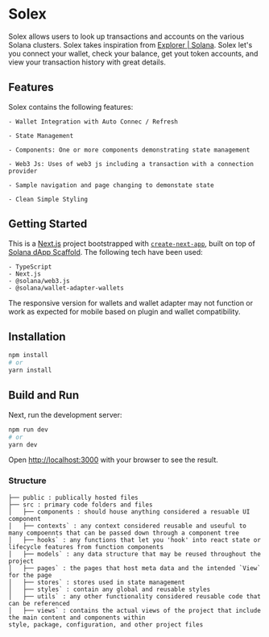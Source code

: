 # Solex

Solex allows users to look up transactions and accounts on the various Solana clusters. Solex takes inspiration from [Explorer | Solana](https://explorer.solana.com/). Solex let's you connect your wallet, check your balance, get yout token accounts, and view your transaction history with great details.



## Features

Solex contains the following features:

```
- Wallet Integration with Auto Connec / Refresh

- State Management

- Components: One or more components demonstrating state management

- Web3 Js: Uses of web3 js including a transaction with a connection provider

- Sample navigation and page changing to demonstate state

- Clean Simple Styling 

```



## Getting Started

This is a [Next.js](https://nextjs.org/) project bootstrapped with [`create-next-app`](https://github.com/vercel/next.js/tree/canary/packages/create-next-app), built on top of [Solana dApp Scaffold](https://github.com/solana-labs/dapp-scaffold). The following tech have been used:
```
- TypeScript
- Next.js
- @solana/web3.js
- @solana/wallet-adapter-wallets
```

The responsive version for wallets and wallet adapter may not function or work as expected for mobile based on plugin and wallet compatibility.

## Installation

```bash
npm install
# or
yarn install
```

## Build and Run

Next, run the development server:

```bash
npm run dev
# or
yarn dev
```

Open [http://localhost:3000](http://localhost:3000) with your browser to see the result.



### Structure
 
```
├── public : publically hosted files
├── src : primary code folders and files 
│   ├── components : should house anything considered a resuable UI component
│   ├── contexts` : any context considered reusable and useuful to many compoennts that can be passed down through a component tree
│   ├── hooks` : any functions that let you 'hook' into react state or lifecycle features from function components
│   ├── models` : any data structure that may be reused throughout the project
│   ├── pages` : the pages that host meta data and the intended `View` for the page
│   ├── stores` : stores used in state management
│   ├── styles` : contain any global and reusable styles
│   ├── utils` : any other functionality considered reusable code that can be referenced
│   ├── views` : contains the actual views of the project that include the main content and components within
style, package, configuration, and other project files

```


















